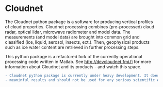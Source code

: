 # Cloudnet
The Cloudnet python package is a software for producing vertical profiles of cloud properties. Cloudnet processing combines (pre-processed) cloud radar, optical lidar, microwave radiometer and model data. The measurements (and model data) are brought into common grid and classified (ice, liquid, aerosol, insects, ect.). Then, geophysical products such as ice water content are retrieved in further processing steps.

This python package is a refactored fork of the currently operational processing code written in Matlab. 
See http://devcloudnet.fmi.fi for more information about Cloudnet and its products - and watch this space.

```diff
- Cloudnet python package is currently under heavy development. It does not yet produces any 
- meaninful results and should not be used for any serious scientific work.
```
